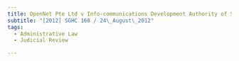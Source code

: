 ```yaml
---
title: OpenNet Pte Ltd v Info-communications Development Authority of Singapore
subtitle: "[2012] SGHC 168 / 24\_August\_2012"
tags:
  - Administrative Law
  - Judicial Review

---
```


